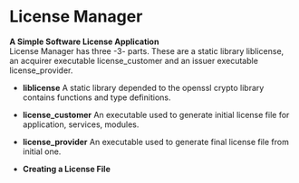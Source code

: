 # License Manager 

**A Simple Software License Application**  
License Manager has three -3- parts.  These are a static library liblicense, an acquirer executable license_customer and an issuer executable license_provider.

* **liblicense**
A static library depended to the openssl crypto library contains functions and type definitions.  


* **license_customer**
An executable used to generate initial license file for application, services, modules.


* **license_provider**
An executable used to generate final license file from initial one.  

* **Creating a License File**


